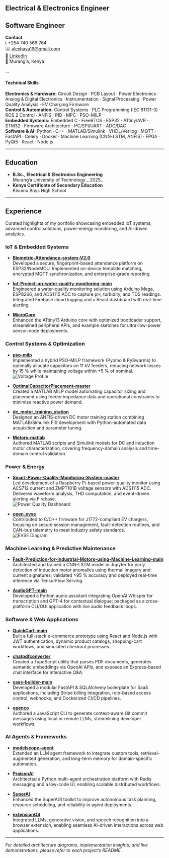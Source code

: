 
## Electrical & Electronics Engineer
## Software Engineer
**Contact**  
📞 +254 740 566 764  
✉️ [alexhaya19@gmail.com](mailto:alexhaya19@gmail.com)  
🔗 [LinkedIn](https://ke.linkedin.com/in/alex-haya)  
📍 Murang’a, Kenya

…

#### Technical Skills  
**Electronics & Hardware:** Circuit Design · PCB Layout · Power Electronics · Analog & Digital Electronics · Instrumentation · Signal Processing · Power Quality Analysis · EV Charging Firmware  
**Control & Automation:** Control Systems · PLC Programming (IEC 61131-3) · ROS 2 Control · ANFIS · PID · MPC · PSO–MILP  
**Embedded Systems:** Embedded C · FreeRTOS · ESP32 · ATtiny/AVR · STM32 · Firmware Architecture · I²C/SPI/UART · ADC/DAC  
**Software & AI:** Python · C++ · MATLAB/Simulink · VHDL/Verilog · MQTT · FastAPI · Celery · Docker · Machine Learning (CNN-LSTM, ANFIS) · FPGA · PyQt5 · React · Node.js

---

## Education
- **B.Sc., Electrical & Electronics Engineering**  
  Murang’a University of Technology _ 2025_
- **Kenya Certificate of Secondary Education**  
  Kisumu Boys High School

---

## Experience  
Curated highlights of my portfolio showcasing embedded IoT systems, advanced control solutions, power-energy monitoring, and AI-driven analytics.

### IoT & Embedded Systems  
- **[Biometric-Attendance-system-V2.0](https://github.com/alexhaya4/Biometric-Attendance-system-V2.0)**  
  Developed a secure, fingerprint-based attendance platform on ESP32/NodeMCU. Implemented on-device template matching, encrypted MQTT synchronization, and enterprise-grade reporting.

- **[Iot-Project-on-water-quality-monitoring-main](https://github.com/alexhaya4/Iot-Project-on-water-quality-monitoring-main)**  
  Engineered a water-quality monitoring solution using Arduino Mega, ESP8266, and ADS1115 ADC to capture pH, turbidity, and TDS readings. Integrated Firebase cloud logging and a React dashboard with real-time alerting.

- **[MicroCore](https://github.com/alexhaya4/MicroCore)**  
  Enhanced the ATtiny13 Arduino core with optimized bootloader support, streamlined peripheral APIs, and example sketches for ultra-low-power sensor-node deployments.

### Control Systems & Optimization  
- **[pso-milp](https://github.com/alexhaya4/pso-milp)**  
  Implemented a hybrid PSO–MILP framework (Pyomo & PySwarms) to optimally allocate capacitors on 11 kV feeders, reducing network losses by 15 % while maintaining voltage within ±5 % of nominal.  
  ![Voltage Profile](assets/img/voltage_profile.png)

- **[OptimalCapacitorPlacement-master](https://github.com/alexhaya4/OptimalCapacitorPlacement-master)**  
  Created a MATLAB MILP model automating capacitor sizing and placement using feeder impedance data and operational constraints to minimize reactive power demand.

- **[dc_motor_training_station](https://github.com/alexhaya4/dc_motor_training_station)**  
  Designed an ANFIS-driven DC motor training station combining MATLAB/Simulink FIS development with Python-automated data acquisition and parameter tuning.

- **[Motors-matlab](https://github.com/alexhaya4/Motors-matlab)**  
  Authored MATLAB scripts and Simulink models for DC and induction motor characterization, covering frequency-domain analysis and time-domain control validation.

### Power & Energy  
- **[Smart-Power-Quality-Monitoring-System-master](https://github.com/alexhaya4/Smart-Power-Quality-Monitoring-System-master)**  
  Led development of a Raspberry Pi-based power-quality monitor using ACS712 current and ZMPT101B voltage sensors with ADS1115 ADC. Delivered waveform analysis, THD computation, and event-driven alerting via Firebase.  
  ![Power Quality Dashboard](assets/img/power_quality_dashboard.png)

- **[open_evse](https://github.com/lincomatic/open_evse)**  
  Contributed to C/C++ firmware for J1772-compliant EV chargers, focusing on secure session management, fault-detection routines, and CAN-bus telemetry to meet industry safety standards.  
  ![EVSE Diagram](assets/img/evse_hardware_diagram.png)

### Machine Learning & Predictive Maintenance  
- **[Fault-Prediction-for-Industrial-Motors-using-Machine-Learning-main](https://github.com/alexhaya4/Fault-Prediction-for-Industrial-Motors-using-Machine-Learning-main)**  
  Architected and trained a CNN-LSTM model in Jupyter for early detection of induction motor anomalies using thermal imagery and current signatures; validated >95 % accuracy and deployed real-time inference via TensorFlow Serving.

- **[AudioGPT-main](https://github.com/alexhaya4/AudioGPT-main)**  
  Developed a Python audio assistant integrating OpenAI Whisper for transcription and GPT-4 for contextual dialogue; packaged as a cross-platform CLI/GUI application with live audio feedback loops.

### Software & Web Applications  
- **[QuickCart-main](https://github.com/alexhaya4/QuickCart-main)**  
  Built a full-stack e-commerce prototype using React and Node.js with JWT authentication, dynamic product catalogs, shopping-cart workflows, and simulated checkout processes.

- **[chatpdfconverter](https://github.com/alexhaya4/chatpdfconverter)**  
  Created a TypeScript utility that parses PDF documents, generates semantic embeddings via OpenAI APIs, and exposes an Express-based chat interface for interactive Q&A.

- **[saas-builder-main](https://github.com/alexhaya4/saas-builder-main)**  
  Developed a modular FastAPI & SQLAlchemy boilerplate for SaaS applications, including Stripe billing integration, role-based access control, webhooks, and Dockerized CI/CD pipelines.

- **[openco](https://github.com/alexhaya4/openco)**  
  Authored a JavaScript CLI to generate context-aware Git commit messages using local or remote LLMs, streamlining developer workflows.

### AI Agents & Frameworks  
- **[modelscope-agent](https://github.com/alexhaya4/modelscope-agent)**  
  Extended an LLM agent framework to integrate custom tools, retrieval-augmented generation, and long-term memory for domain-specific automation.

- **[PraisonAI](https://github.com/alexhaya4/PraisonAI)**  
  Architected a Python multi-agent orchestration platform with Redis messaging and a low-code UI, enabling scalable distributed workflows.

- **[SuperAI](https://github.com/alexhaya4/SuperAI)**  
  Enhanced the SuperAGI toolkit to improve autonomous task planning, resource scheduling, and reliability in agent deployments.

- **[extensionOS](https://github.com/alexhaya4/extensionOS)**  
  Integrated LLMs, generative vision, and speech recognition into a browser extension, enabling seamless AI-driven interactions across web applications.

---

*For detailed architecture diagrams, implementation insights, and live demonstrations, please refer to each project’s README.*  
